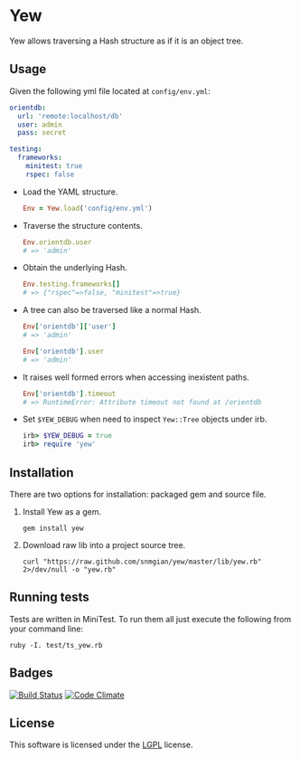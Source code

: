# Yew

Yew allows traversing a Hash structure as if it is an object tree.


## Usage

Given the following yml file located at `config/env.yml`:

  ``` yaml
  orientdb:
    url: 'remote:localhost/db'
    user: admin
    pass: secret

  testing:
    frameworks:
      minitest: true
      rspec: false
  ```


 - Load the YAML structure.

    ``` ruby
    Env = Yew.load('config/env.yml')
    ```


 - Traverse the structure contents.

    ``` ruby
    Env.orientdb.user
    # => 'admin'
    ```

 - Obtain the underlying Hash.

    ``` ruby
    Env.testing.frameworks[]
    # => {"rspec"=>false, "minitest"=>true}
    ```


 - A tree can also be traversed like a normal Hash.

    ``` ruby
    Env['orientdb']['user']
    # => 'admin'

    Env['orientdb'].user
    # => 'admin'
    ```


 - It raises well formed errors when accessing inexistent paths.

    ``` ruby
    Env['orientdb'].timeout
    # => RuntimeError: Attribute timeout not found at /orientdb
    ```


 - Set `$YEW_DEBUG` when need to inspect `Yew::Tree` objects under irb.


    ``` ruby
    irb> $YEW_DEBUG = true
    irb> require 'yew'
    ```

## Installation

There are two options for installation: packaged gem and source file.

 1. Install Yew as a gem.

    ``` shell
    gem install yew
    ```


 2. Download raw lib into a project source tree.

    ``` shell
    curl "https://raw.github.com/snmgian/yew/master/lib/yew.rb" 2>/dev/null -o "yew.rb"
    ```

## Running tests

Tests are written in MiniTest. To run them all just execute the following from your command line:

  ``` shell
  ruby -I. test/ts_yew.rb
  ```

## Badges

[![Build Status](https://travis-ci.org/snmgian/yew.svg?branch=master)](https://travis-ci.org/snmgian/yew) [![Code Climate](https://codeclimate.com/github/snmgian/yew.png)](https://codeclimate.com/github/snmgian/yew)

## License

This software is licensed under the [LGPL][lgpl] license.

[lgpl]: https://www.gnu.org/licenses/lgpl.html
